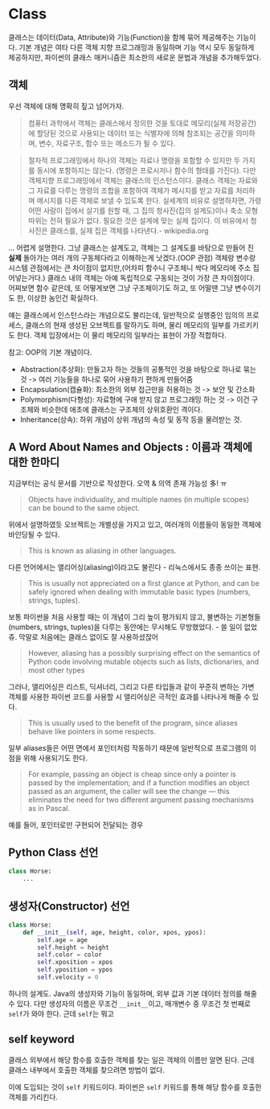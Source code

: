 # Class

클래스는 데이터(Data, Attribute)와 기능(Function)을 함께 묶어 제공해주는 기능이다. 기본 개념은 여타 다른 객체 지향 프로그래밍과 동일하며 기능 역시 모두 동일하게 제공하지만, 파이썬의 클래스 매커니즘은 최소한의 새로운 문법과 개념을 추가해두었다.  

## 객체

우선 객체에 대해 명확히 짚고 넘어가자.

> 컴퓨터 과학에서 객체는 클래스에서 정의한 것을 토대로 메모리(실제 저장공간)에 할당된 것으로 사용되는 데이터 또는 식별자에 의해 참조되는 공간을 의미하며, 변수, 자료구조, 함수 또는 메소드가 될 수 있다. 

> 절차적 프로그래밍에서 하나의 객체는 자료나 명령을 포함할 수 있지만 두 가지를 동시에 포함하지는 않는다. (명령은 프로시저나 함수의 형태를 가진다). 다만 객체지향 프로그래밍에서 객체는 클래스의 인스턴스이다. 클래스 객체는 자료와 그 자료를 다루는 명령의 조합을 포함하여 객체가 메시지를 받고 자료를 처리하며 메시지를 다른 객체로 보낼 수 있도록 한다. 실세계의 비유로 설명하자면, 가령 어떤 사람이 집에서 살기를 원할 때, 그 집의 청사진(집의 설계도)이나 축소 모형 따위는 전혀 필요가 없다. 필요한 것은 설계에 맞는 실제 집이다. 이 비유에서 청사진은 클래스를, 실제 집은 객체를 나타낸다.- wikipedia.org

... 어렵게 설명한다. 그냥 클래스는 설계도고, 객체는 그 설계도를 바탕으로 만들어 진 **실제** 돌아가는 여러 개의 구동체다라고 이해하는게 낫겠다.(OOP 관점) 객체랑 변수랑 시스템 관점에서는 큰 차이점이 없지만,(어차피 함수니 구조체니 싹다 메모리에 주소 집어넣는거다.) 클래스 내의 객체는 아예 독립적으로 구동되는 것이 가장 큰 차이점이다. 어찌보면 함수 같은데, 또 어떻게보면 그냥 구조체이기도 하고, 또 어떨땐 그냥 변수이기도 한, 이상한 놈인건 확실하다.

얘는 클래스에서 인스턴스라는 개념으로도 불리는데, 일반적으로 실행중인 임의의 프로세스, 클래스의 현재 생성된 오브젝트를 말하기도 하며, 물리 메모리의 일부를 가르키키도 한다. 객체 입장에서는 이 물리 메모리의 일부라는 표현이 가장 적합하다.

참고: OOP의 기본 개념이다.

- Abstraction(추상화): 만들고자 하는 것들의 공통적인 것을 바탕으로 하나로 묶는 것 -> 여러 기능들을 하나로 묶어 사용하기 편하게 만들어줌
- Encapsulation(캡슐화): 최소한의 외부 접근만을 허용하는 것 -> 보안 및 간소화
- Polymorphism(다형성): 자료형에 구애 받지 않고 프로그래밍 하는 것 -> 이건 구조체와 비슷한데 애초에 클래스는 구조체의 상위호환인 격이다.
- Inheritance(상속): 하위 개념이 상위 개념의 속성 및 동작 등을 물려받는 것.

## A Word About Names and Objects : 이름과 객체에 대한 한마디

지금부터는 공식 문서를 기반으로 작성한다. 오역 & 의역 존재 가능성 多! ㅠ

> Objects have individuality, and multiple names (in multiple scopes) can be bound to the same object.

위에서 설명하였듯 오브젝트는 개별성을 가지고 있고, 여러개의 이름들이 동일한 객체에 바인딩될 수 있다. 

> This is known as aliasing in other languages. 

다른 언어에서는 앨리어싱(aliasing)이라고도 불린다 - 리눅스에서도 종종 쓰이는 표현.

>  This is usually not appreciated on a first glance at Python, and can be safely ignored when dealing with immutable basic types (numbers, strings, tuples). 

보통 파이썬을 처음 사용할 때는 이 개념이 그리 높이 평가되지 않고, 불변하는 기본형들(numbers, strings, tuples)을 다루는 동안에는 무시해도 무방했었다. - 쓸 일이 없었쥬. 막말로 처음에는 클래스 없이도 잘 사용하셨잖어

> However, aliasing has a possibly surprising effect on the semantics of Python code involving mutable objects such as lists, dictionaries, and most other types

그러나, 앨리어싱은 리스트, 딕셔너리, 그리고 다른 타입들과 같이 꾸준히 변하는 가변 객체를 사용한 파이썬 코드를 사용할 시 앨리어싱은 극적인 효과를 나타나게 해줄 수 있다. 

> This is usually used to the benefit of the program, since aliases behave like pointers in some respects.

일부 aliases들은 어떤 면에서 포인터처럼 작동하기 때문에 일반적으로 프로그램의 이점을 위해 사용되기도 한다. 

>  For example, passing an object is cheap since only a pointer is passed by the implementation; and if a function modifies an object passed as an argument, the caller will see the change — this eliminates the need for two different argument passing mechanisms as in Pascal.

예를 들어, 포인터로만 구현되어 전달되는 경우

## Python Class 선언

```python
class Horse:
    ...
```

## 생성자(Constructor) 선언

```python
class Horse:
    def __init__(self, age, height, color, xpos, ypos):
        self.age = age
        self.height = height
        self.color = color
        self.xposition = xpos
        self.yposition = ypos
        self.velocity = 0
```

하나의 설계도. Java의 생성자와 기능이 동일하며, 외부 값과 기본 데이터 정의를 해줄 수 있다. 다만 생성자의 이름은 무조건 `__init__`이고, 매개변수 중 무조건 첫 번째로 `self`가 와야 한다. 근데 `self`는 뭐고

## self keyword

클래스 외부에서 해당 함수를 호출한 객체를 찾는 일은 객체의 이름만 알면 된다.
근데 클래스 내부에서 호출한 객체를 찾으려면 방법이 없다.

이에 도입되는 것이 `self` 키워드이다.
파이썬은 `self` 키워드를 통해 해당 함수를 호출한 객체를 가리킨다.

